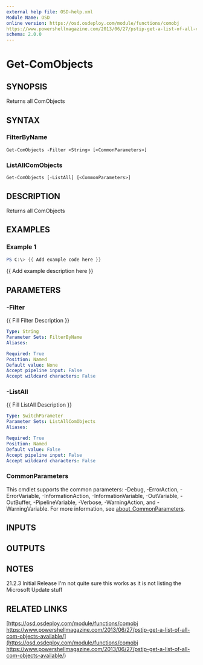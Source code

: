 ```yaml
---
external help file: OSD-help.xml
Module Name: OSD
online version: https://osd.osdeploy.com/module/functions/comobj
https://www.powershellmagazine.com/2013/06/27/pstip-get-a-list-of-all-com-objects-available/
schema: 2.0.0
---
```


# Get-ComObjects

## SYNOPSIS
Returns all ComObjects

## SYNTAX

### FilterByName
```
Get-ComObjects -Filter <String> [<CommonParameters>]
```

### ListAllComObjects
```
Get-ComObjects [-ListAll] [<CommonParameters>]
```

## DESCRIPTION
Returns all ComObjects

## EXAMPLES

### Example 1
```powershell
PS C:\> {{ Add example code here }}
```

{{ Add example description here }}

## PARAMETERS

### -Filter
{{ Fill Filter Description }}

```yaml
Type: String
Parameter Sets: FilterByName
Aliases:

Required: True
Position: Named
Default value: None
Accept pipeline input: False
Accept wildcard characters: False
```

### -ListAll
{{ Fill ListAll Description }}

```yaml
Type: SwitchParameter
Parameter Sets: ListAllComObjects
Aliases:

Required: True
Position: Named
Default value: False
Accept pipeline input: False
Accept wildcard characters: False
```

### CommonParameters
This cmdlet supports the common parameters: -Debug, -ErrorAction, -ErrorVariable, -InformationAction, -InformationVariable, -OutVariable, -OutBuffer, -PipelineVariable, -Verbose, -WarningAction, and -WarningVariable. For more information, see [about_CommonParameters](http://go.microsoft.com/fwlink/?LinkID=113216).

## INPUTS

## OUTPUTS

## NOTES
21.2.3     Initial Release
I'm not quite sure this works as it is not listing the Microsoft Update stuff

## RELATED LINKS

[https://osd.osdeploy.com/module/functions/comobj
https://www.powershellmagazine.com/2013/06/27/pstip-get-a-list-of-all-com-objects-available/](https://osd.osdeploy.com/module/functions/comobj
https://www.powershellmagazine.com/2013/06/27/pstip-get-a-list-of-all-com-objects-available/)

